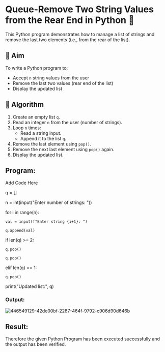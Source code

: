 # Queue-Remove Two String Values from the Rear End in Python 🧵

This Python program demonstrates how to manage a list of strings and remove the last two elements (i.e., from the rear of the list).

## 🎯 Aim

To write a Python program to:
- Accept `n` string values from the user
- Remove the last two values (rear end of the list)
- Display the updated list

## 🧠 Algorithm

1. Create an empty list `q`.
2. Read an integer `n` from the user (number of strings).
3. Loop `n` times:
   - Read a string input.
   - Append it to the list `q`.
4. Remove the last element using `pop()`.
5. Remove the next last element using `pop()` again.
6. Display the updated list.

##  Program:
Add Code Here

q = []

n = int(input("Enter number of strings: "))

for i in range(n):

    val = input(f"Enter string {i+1}: ")
    
    q.append(val)

if len(q) >= 2:

    q.pop()
    
    q.pop()
    
elif len(q) == 1:

    q.pop()

print("Updated list:", q)

### Output:

![446549129-42de00bf-2287-464f-9792-c906d90d646b](https://github.com/user-attachments/assets/bd3262d9-386b-4191-9e7a-fedd15232eab)


## Result:

Therefore the given Python Program has been executed successfully and the output has been verified.
